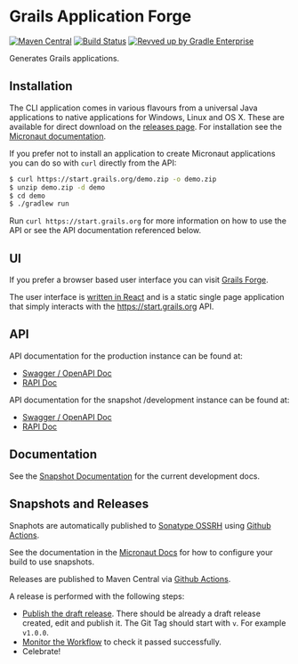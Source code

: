 # Grails Application Forge

[![Maven Central](https://img.shields.io/maven-central/v/org.grails.forge/grails-forge-core.svg?label=Maven%20Central)](https://search.maven.org/artifact/org.grails.forge/grails-forge-core)
[![Build Status](https://github.com/grails/grails-forge/workflows/Java%20CI/badge.svg)](https://github.com/grails/grails-forge/actions)
[![Revved up by Gradle Enterprise](https://img.shields.io/badge/Revved%20up%20by-Gradle%20Enterprise-06A0CE?logo=Gradle&labelColor=02303A)](https://ge.grails.org/scans)

Generates Grails applications.

## Installation

The CLI application comes in various flavours from a universal Java applications to native applications for Windows, Linux and OS X. These are available for direct download on the [releases page](https://github.com/micronaut-projects/micronaut-starter/releases). For installation see the [Micronaut documentation](https://docs.micronaut.io/2.0.x/guide/index.html#buildCLI).

If you prefer not to install an application to create Micronaut applications you can do so with `curl` directly from the API:

```bash
$ curl https://start.grails.org/demo.zip -o demo.zip
$ unzip demo.zip -d demo
$ cd demo
$ ./gradlew run
```

Run `curl https://start.grails.org` for more information on how to use the API or see the API documentation referenced below.

## UI

If you prefer a browser based user interface you can visit [Grails Forge](https://start.grails.org).

The user interface is [written in React](https://github.com/grails/grails-forge-ui/tree/master/main/src/main/js/launch) and is a static single page application that simply interacts with the https://start.grails.org API.

## API

API documentation for the production instance can be found at:

* [Swagger / OpenAPI Doc](https://start.grails.org/swagger/views/swagger-ui/index.html)
* [RAPI Doc](https://start.grails.org/swagger/views/rapidoc/index.html)

API documentation for the snapshot /development instance can be found at:

* [Swagger / OpenAPI Doc](https://snapshot.grails.org/swagger/views/swagger-ui/index.html)
* [RAPI Doc](https://snapshot.grails.org/swagger/views/rapidoc/index.html)

## Documentation

<!-- See the [Documentation](https://micronaut-projects.github.io/micronaut-starter/1.0.x/guide/) for more information. -->

See the [Snapshot Documentation](https://grails.github.io/grails-forge/snapshot/guide/) for the current development docs.

## Snapshots and Releases

Snaphots are automatically published to [Sonatype OSSRH](https://s01.oss.sonatype.org/content/repositories/snapshots/) using [Github Actions](https://github.com/grails/grails-forge/actions).

See the documentation in the [Micronaut Docs](https://docs.micronaut.io/latest/guide/index.html#usingsnapshots) for how to configure your build to use snapshots.

Releases are published to Maven Central via [Github Actions](https://github.com/grails/grails-forge/actions).

A release is performed with the following steps:

* [Publish the draft release](https://github.com/grails/grails-forge/releases). There should be already a draft release created, edit and publish it. The Git Tag should start with `v`. For example `v1.0.0`.
* [Monitor the Workflow](https://github.com/grails/grails-forge/actions?query=workflow%3ARelease) to check it passed successfully.
* Celebrate!



